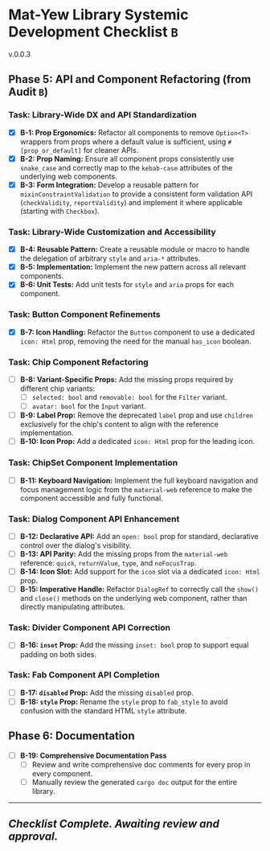 # Mat-Yew Library Systemic Development Checklist `B`
v.0.0.3

## Phase 5: API and Component Refactoring (from Audit `B`)

### Task: Library-Wide DX and API Standardization
- [x] **B-1: Prop Ergonomics:** Refactor all components to remove `Option<T>` wrappers from props where a default value is sufficient, using `#[prop_or_default]` for cleaner APIs.
- [x] **B-2: Prop Naming:** Ensure all component props consistently use `snake_case` and correctly map to the `kebab-case` attributes of the underlying web components.
- [x] **B-3: Form Integration:** Develop a reusable pattern for `mixinConstraintValidation` to provide a consistent form validation API (`checkValidity`, `reportValidity`) and implement it where applicable (starting with `Checkbox`).

### Task: Library-Wide Customization and Accessibility
- [x] **B-4: Reusable Pattern:** Create a reusable module or macro to handle the delegation of arbitrary `style` and `aria-*` attributes.
- [x] **B-5: Implementation:** Implement the new pattern across all relevant components.
- [x] **B-6: Unit Tests:** Add unit tests for `style` and `aria` props for each component.

### Task: Button Component Refinements
- [x] **B-7: Icon Handling:** Refactor the `Button` component to use a dedicated `icon: Html` prop, removing the need for the manual `has_icon` boolean.

### Task: Chip Component Refactoring
- [ ] **B-8: Variant-Specific Props:** Add the missing props required by different chip variants:
    - [ ] `selected: bool` and `removable: bool` for the `Filter` variant.
    - [ ] `avatar: bool` for the `Input` variant.
- [ ] **B-9: Label Prop:** Remove the deprecated `label` prop and use `children` exclusively for the chip's content to align with the reference implementation.
- [ ] **B-10: Icon Prop:** Add a dedicated `icon: Html` prop for the leading icon.

### Task: ChipSet Component Implementation
- [ ] **B-11: Keyboard Navigation:** Implement the full keyboard navigation and focus management logic from the `material-web` reference to make the component accessible and fully functional.

### Task: Dialog Component API Enhancement
- [ ] **B-12: Declarative API:** Add an `open: bool` prop for standard, declarative control over the dialog's visibility.
- [ ] **B-13: API Parity:** Add the missing props from the `material-web` reference: `quick`, `returnValue`, `type`, and `noFocusTrap`.
- [ ] **B-14: Icon Slot:** Add support for the `icon` slot via a dedicated `icon: Html` prop.
- [ ] **B-15: Imperative Handle:** Refactor `DialogRef` to correctly call the `show()` and `close()` methods on the underlying web component, rather than directly manipulating attributes.

### Task: Divider Component API Correction
- [ ] **B-16: `inset` Prop:** Add the missing `inset: bool` prop to support equal padding on both sides.

### Task: Fab Component API Completion
- [ ] **B-17: `disabled` Prop:** Add the missing `disabled` prop.
- [ ] **B-18: `style` Prop:** Rename the `style` prop to `fab_style` to avoid confusion with the standard HTML `style` attribute.

## Phase 6: Documentation
- [ ] **B-19: Comprehensive Documentation Pass**
  - [ ] Review and write comprehensive doc comments for every prop in every component.
  - [ ] Manually review the generated `cargo doc` output for the entire library.

---
_**Checklist Complete. Awaiting review and approval.**_
---
